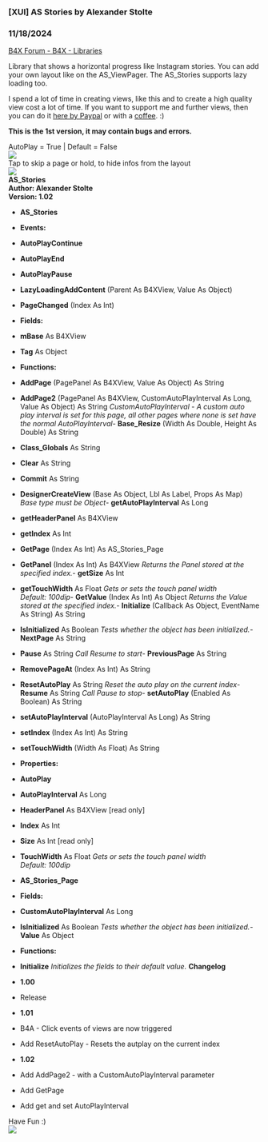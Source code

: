 ###  [XUI] AS Stories by Alexander Stolte
### 11/18/2024
[B4X Forum - B4X - Libraries](https://www.b4x.com/android/forum/threads/148898/)

Library that shows a horizontal progress like Instagram stories. You can add your own layout like on the AS\_ViewPager. The AS\_Stories supports lazy loading too.  
  
I spend a lot of time in creating views, like this and to create a high quality view cost a lot of time. If you want to support me and further views, then you can do it [here by Paypal](https://www.paypal.me/stoltex) or with a [coffee](https://www.buymeacoffee.com/astolte). :)  
  
**This is the 1st version, it may contain bugs and errors.**  
  
AutoPlay = True | Default = False  
![](https://www.b4x.com/android/forum/attachments/143527)  
Tap to skip a page or hold, to hide infos from the layout  
![](https://www.b4x.com/android/forum/attachments/143528)  
**AS\_Stories  
Author: Alexander Stolte  
Version: 1.02**  

- **AS\_Stories**

- **Events:**

- **AutoPlayContinue**
- **AutoPlayEnd**
- **AutoPlayPause**
- **LazyLoadingAddContent** (Parent As B4XView, Value As Object)
- **PageChanged** (Index As Int)

- **Fields:**

- **mBase** As B4XView
- **Tag** As Object

- **Functions:**

- **AddPage** (PagePanel As B4XView, Value As Object) As String
- **AddPage2** (PagePanel As B4XView, CustomAutoPlayInterval As Long, Value As Object) As String
*CustomAutoPlayInterval - A custom auto play interval is set for this page, all other pages where none is set have the normal AutoPlayInterval*- **Base\_Resize** (Width As Double, Height As Double) As String
- **Class\_Globals** As String
- **Clear** As String
- **Commit** As String
- **DesignerCreateView** (Base As Object, Lbl As Label, Props As Map)
*Base type must be Object*- **getAutoPlayInterval** As Long
- **getHeaderPanel** As B4XView
- **getIndex** As Int
- **GetPage** (Index As Int) As AS\_Stories\_Page
- **GetPanel** (Index As Int) As B4XView
*Returns the Panel stored at the specified index.*- **getSize** As Int
- **getTouchWidth** As Float
*Gets or sets the touch panel width  
 Default: 100dip*- **GetValue** (Index As Int) As Object
*Returns the Value stored at the specified index.*- **Initialize** (Callback As Object, EventName As String) As String
- **IsInitialized** As Boolean
*Tests whether the object has been initialized.*- **NextPage** As String
- **Pause** As String
*Call Resume to start*- **PreviousPage** As String
- **RemovePageAt** (Index As Int) As String
- **ResetAutoPlay** As String
*Reset the auto play on the current index*- **Resume** As String
*Call Pause to stop*- **setAutoPlay** (Enabled As Boolean) As String
- **setAutoPlayInterval** (AutoPlayInterval As Long) As String
- **setIndex** (Index As Int) As String
- **setTouchWidth** (Width As Float) As String

- **Properties:**

- **AutoPlay**
- **AutoPlayInterval** As Long
- **HeaderPanel** As B4XView [read only]
- **Index** As Int
- **Size** As Int [read only]
- **TouchWidth** As Float
*Gets or sets the touch panel width  
 Default: 100dip*
- **AS\_Stories\_Page**

- **Fields:**

- **CustomAutoPlayInterval** As Long
- **IsInitialized** As Boolean
*Tests whether the object has been initialized.*- **Value** As Object

- **Functions:**

- **Initialize**
*Initializes the fields to their default value.*
**Changelog**  

- **1.00**

- Release

- **1.01**

- B4A - Click events of views are now triggered
- Add ResetAutoPlay - Resets the autplay on the current index

- **1.02**

- Add AddPage2 - with a CustomAutoPlayInterval parameter
- Add GetPage
- Add get and set AutoPlayInterval

Have Fun :)  
[![](https://www.b4x.com/android/forum/attachments/paypal-donate-button-png-clipart-png.79848/)](https://www.paypal.me/stoltex)